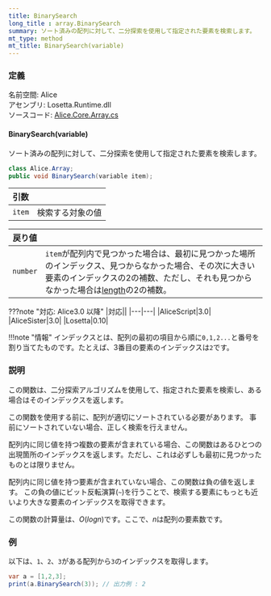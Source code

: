 ```yaml
---
title: BinarySearch
long_title : array.BinarySearch
summary: ソート済みの配列に対して、二分探索を使用して指定された要素を検索します。
mt_type: method
mt_title: BinarySearch(variable)
---
```


### 定義
名前空間: Alice<br/>
アセンブリ: Losetta.Runtime.dll<br/>
ソースコード: [Alice.Core.Array.cs](https://github.com/WSOFT-Project/Losetta/blob/master/Losetta.Runtime/Core/Extension/Alice.Core.Array.cs)

#### BinarySearch(variable)

ソート済みの配列に対して、二分探索を使用して指定された要素を検索します。

```cs title="AliceScript"
class Alice.Array;
public void BinarySearch(variable item);
```

|引数| |
|-|-|
|`item`|検索する対象の値|

|戻り値| |
|-|-|
|`number`|`item`が配列内で見つかった場合は、最初に見つかった場所のインデックス、見つからなかった場合、その次に大きい要素のインデックスの2の補数、ただし、それも見つからなかった場合は[length](./length.md)の2の補数。|

???note "対応: Alice3.0 以降"
    |対応||
    |---|---|
    |AliceScript|3.0|
    |AliceSister|3.0|
    |Losetta|0.10|

!!!note "情報"
    インデックスとは、配列の最初の項目から順に`0,1,2...`と番号を割り当てたものです。たとえば、3番目の要素のインデックスは`2`です。

### 説明

この関数は、二分探索アルゴリズムを使用して、指定された要素を検索し、ある場合はそのインデックスを返します。

この関数を使用する前に、配列が適切にソートされている必要があります。
事前にソートされていない場合、正しく検索を行えません。

配列内に同じ値を持つ複数の要素が含まれている場合、この関数はあるひとつの出現箇所のインデックスを返します。ただし、これは必ずしも最初に見つかったものとは限りません。

配列内に同じ値を持つ要素が含まれていない場合、この関数は負の値を返します。
この負の値にビット反転演算(`~`)を行うことで、検索する要素にもっとも近いより大きな要素のインデックスを取得できます。

この関数の計算量は、$O(log n)$です。ここで、$n$は配列の要素数です。

### 例
以下は、`1`、`2`、`3`がある配列から`3`のインデックスを取得します。

```cs title="AliceScript"
var a = [1,2,3];
print(a.BinarySearch(3)); // 出力例 : 2
```
